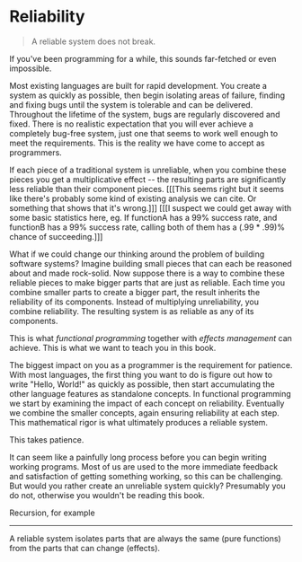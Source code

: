 # Reliability

> A reliable system does not break.

If you've been programming for a while, this sounds far-fetched or even impossible.

Most existing languages are built for rapid development.
You create a system as quickly as possible, then begin isolating areas of failure, finding and fixing bugs until the system is tolerable and can be delivered.
Throughout the lifetime of the system, bugs are regularly discovered and fixed.
There is no realistic expectation that you will ever achieve a completely bug-free system, just one that seems to work well enough to meet the requirements.
This is the reality we have come to accept as programmers.

If each piece of a traditional system is unreliable, when you combine these pieces you get a multiplicative effect -- the resulting parts are significantly less reliable than their component pieces.
[[[This seems right but it seems like there's probably some kind of existing analysis we can cite. Or something that shows that it's wrong.]]]
[[[I suspect we could get away with some basic statistics here, eg. If functionA has a 99% success rate, and
functionB has a 99% success rate, calling both of them has a (.99 * .99)% chance of succeeding.]]]

What if we could change our thinking around the problem of building software systems?
Imagine building small pieces that can each be reasoned about and made rock-solid.
Now suppose there is a way to combine these reliable pieces to make bigger parts that are just as reliable.
Each time you combine smaller parts to create a bigger part, the result inherits the reliability of its components.
Instead of multiplying unreliability, you combine reliability.
The resulting system is as reliable as any of its components.

This is what *functional programming* together with *effects management* can achieve.
This is what we want to teach you in this book.

The biggest impact on you as a programmer is the requirement for patience.
With most languages, the first thing you want to do is figure out how to write "Hello, World!" as quickly as possible, then start accumulating the other language features as standalone concepts.
In functional programming we start by examining the impact of each concept on reliability.
Eventually we combine the smaller concepts, again ensuring reliability at each step.
This mathematical rigor is what ultimately produces a reliable system.

This takes patience.

It can seem like a painfully long process before you can begin writing working programs. Most of us are used to the more
immediate feedback and satisfaction of getting something working, so this can be challenging. But would you rather
create an unreliable system quickly? Presumably you do not, otherwise you wouldn't be reading this book.

Recursion, for example


---

A reliable system isolates parts that are always the same (pure functions)
from the parts that can change (effects).
